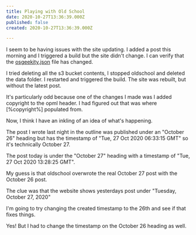 ```yaml
---
title: Playing with Old School
date: 2020-10-27T13:36:39.000Z
published: false
created: 2020-10-27T13:36:39.000Z

---
```


I seem to be having issues with the site updating. I added a post this morning and I triggered a build but the site didn't change. I can verify that the <a href="http://storage.shll.me:1229/users/andrewshell/electric/osgeekity.json">osgeekity.json</a> file has changed.

I tried deleting all the s3 bucket contents, I stopped oldschool and deleted the data folder. I restarted and triggered the build. The site was rebuilt, but without the latest post.

It's particularly odd because one of the changes I made was I added copyright to the opml header. I had figured out that was where [%copyright%] populated from.

Now, I think I have an inkling of an idea of what's happening.

The post I wrote last night in the outline was published under an "October 26" heading but has the timestamp of "Tue, 27 Oct 2020 06:33:15 GMT" so it's technically October 27.

The post today is under the "October 27" heading with a timestamp of "Tue, 27 Oct 2020 13:28:25 GMT".

My guess is that oldschool overwrote the real October 27 post with the October 26 post.

The clue was that the website shows yesterdays post under "Tuesday, October 27, 2020"

I'm going to try changing the created timestamp to the 26th and see if that fixes things.

Yes! But I had to change the timestamp on the October 26 heading as well.

